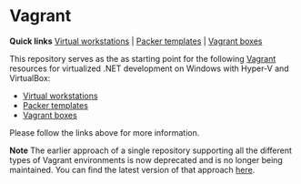 # Vagrant

**Quick links** [Virtual workstations] | [Packer templates] | [Vagrant boxes]

This repository serves as the as starting point for the following [Vagrant] resources for virtualized .NET development on Windows with Hyper-V and VirtualBox:

* [Virtual workstations]
* [Packer templates]
* [Vagrant boxes]

Please follow the links above for more information.

**Note** The earlier approach of a single repository supporting all the different types of Vagrant environments is now deprecated and is no longer being maintained. You can find the latest version of that approach [here][Deprecated].

[Vagrant]: https://www.vagrantup.com/

[Virtual workstations]: https://github.com/gusztavvargadr/workstations
[Packer templates]: https://github.com/gusztavvargadr/packer
[Vagrant boxes]: https://atlas.hashicorp.com/gusztavvargadr

[Deprecated]: https://github.com/gusztavvargadr/vagrant/tree/0.1.0
